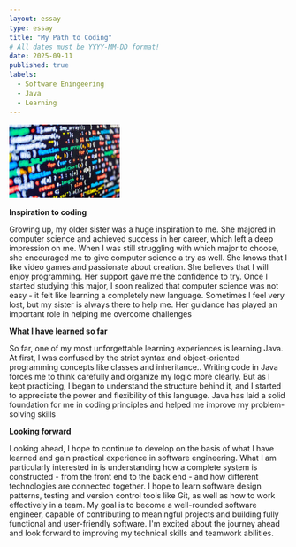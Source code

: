 ```yaml
---
layout: essay
type: essay
title: "My Path to Coding"
# All dates must be YYYY-MM-DD format!
date: 2025-09-11
published: true
labels:
  - Software Eningeering
  - Java
  - Learning
---
```


<img width="200px" class="rounded float-start pe-4" src="/img/essay1.jpg">

**Inspiration to coding**

Growing up, my older sister was a huge inspiration to me. She majored in computer science and achieved success in her career, which left a deep impression on me. When I was still struggling with which major to choose, she encouraged me to give computer science a try as well. She knows that I like video games and passionate about creation. She believes that I will enjoy programming. Her support gave me the confidence to try. Once I started studying this major, I soon realized that computer science was not easy - it felt like learning a completely new language. Sometimes I feel very lost, but my sister is always there to help me. Her guidance has played an important role in helping me overcome challenges

**What I have learned so far**

So far, one of my most unforgettable learning experiences is learning Java. At first, I was confused by the strict syntax and object-oriented programming concepts like classes and inheritance.. Writing code in Java forces me to think carefully and organize my logic more clearly. But as I kept practicing, I began to understand the structure behind it, and I started to appreciate the power and flexibility of this language. Java has laid a solid foundation for me in coding principles and helped me improve my problem-solving skills

**Looking forward**

Looking ahead, I hope to continue to develop on the basis of what I have learned and gain practical experience in software engineering. What I am particularly interested in is understanding how a complete system is constructed - from the front end to the back end - and how different technologies are connected together. I hope to learn software design patterns, testing and version control tools like Git, as well as how to work effectively in a team. My goal is to become a well-rounded software engineer, capable of contributing to meaningful projects and building fully functional and user-friendly software. I'm excited about the journey ahead and look forward to improving my technical skills and teamwork abilities.
